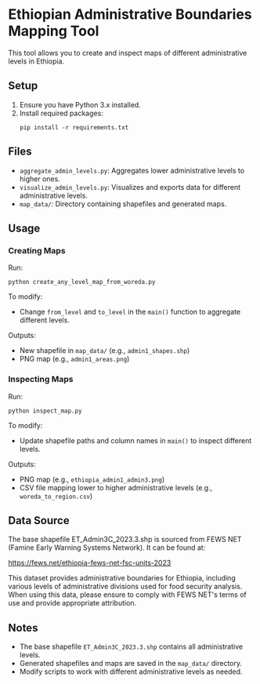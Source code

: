 # Ethiopian Administrative Boundaries Mapping Tool

This tool allows you to create and inspect maps of different administrative levels in Ethiopia.

## Setup

1. Ensure you have Python 3.x installed.
2. Install required packages:
   ```
   pip install -r requirements.txt
   ```

## Files

- `aggregate_admin_levels.py`: Aggregates lower administrative levels to higher ones.
- `visualize_admin_levels.py`: Visualizes and exports data for different administrative levels.
- `map_data/`: Directory containing shapefiles and generated maps.

## Usage

### Creating Maps

Run:
```
python create_any_level_map_from_woreda.py
```

To modify:
- Change `from_level` and `to_level` in the `main()` function to aggregate different levels.

Outputs:
- New shapefile in `map_data/` (e.g., `admin1_shapes.shp`)
- PNG map (e.g., `admin1_areas.png`)

### Inspecting Maps

Run:
```
python inspect_map.py
```

To modify:
- Update shapefile paths and column names in `main()` to inspect different levels.

Outputs:
- PNG map (e.g., `ethiopia_admin1_admin3.png`)
- CSV file mapping lower to higher administrative levels (e.g., `woreda_to_region.csv`)

## Data Source

The base shapefile ET_Admin3C_2023.3.shp is sourced from FEWS NET (Famine Early Warning Systems Network). It can be found at:

https://fews.net/ethiopia-fews-net-fsc-units-2023

This dataset provides administrative boundaries for Ethiopia, including various levels of administrative divisions used for food security analysis. When using this data, please ensure to comply with FEWS NET's terms of use and provide appropriate attribution.

## Notes

- The base shapefile `ET_Admin3C_2023.3.shp` contains all administrative levels.
- Generated shapefiles and maps are saved in the `map_data/` directory.
- Modify scripts to work with different administrative levels as needed.
